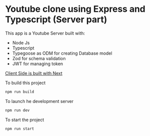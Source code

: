 # Youtube clone using Express and Typescript (Server part)

This app is a Youtube Server built with:
- Node Js
- Typescript
- Typegoose as ODM for creating Database model
- Zod for schema validation
- JWT for managing token

[Client Side is built with Next](https://github.com/tichif/youtube-client)

To build this project
```bash
npm run build
```

To launch he development server
```bash
npm run dev
```

To start the project
```
npm run start
```